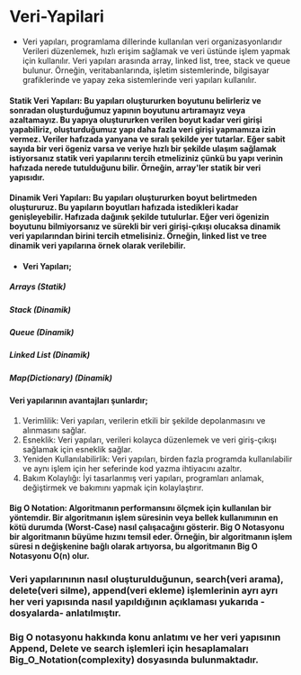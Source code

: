 # Veri-Yapilari

- Veri yapıları, programlama dillerinde kullanılan veri organizasyonlarıdır Verileri düzenlemek, hızlı erişim sağlamak ve veri üstünde işlem yapmak için kullanılır. Veri yapıları arasında array, linked list, tree, stack ve queue bulunur. Örneğin, veritabanlarında, işletim sistemlerinde, bilgisayar grafiklerinde ve yapay zeka sistemlerinde veri yapıları kullanılır.

#### Statik Veri Yapıları: Bu yapıları oluştururken boyutunu belirleriz ve sonradan oluşturduğumuz yapının boyutunu artıramayız veya azaltamayız. Bu yapıya oluştururken verilen boyut kadar veri girişi yapabiliriz, oluşturduğumuz yapı daha fazla veri girişi yapmamıza izin vermez. Veriler hafızada yanyana ve sıralı şekilde yer tutarlar. Eğer sabit sayıda bir veri ögeniz varsa ve veriye hızlı bir şekilde ulaşım sağlamak istiyorsanız statik veri yapılarını tercih etmeliziniz çünkü bu yapı verinin hafızada nerede tutulduğunu bilir. Örneğin, array'ler statik bir veri yapısıdır.

#### Dinamik Veri Yapıları: Bu yapıları oluştururken boyut belirtmeden oluştururuz. Bu yapıların boyutları hafızada istedikleri kadar genişleyebilir. Hafızada dağınık şekilde tutulurlar. Eğer veri ögenizin boyutunu bilmiyorsanız ve sürekli bir veri girişi-çıkışı olucaksa dinamik veri yapılarından birini tercih etmelisiniz. Örneğin, linked list ve tree dinamik veri yapılarına örnek olarak verilebilir.

- #### Veri Yapıları;
##### Arrays (Statik)
##### Stack (Dinamik)
##### Queue (Dinamik)
##### Linked List (Dinamik)
##### Map(Dictionary) (Dinamik)


#### Veri yapılarının avantajları şunlardır;
1) Verimlilik: Veri yapıları, verilerin etkili bir şekilde depolanmasını ve alınmasını sağlar.
2) Esneklik: Veri yapıları, verileri kolayca düzenlemek ve veri giriş-çıkışı sağlamak için esneklik sağlar.
3) Yeniden Kullanılabilirlik: Veri yapıları, birden fazla programda kullanılabilir ve aynı işlem için her seferinde kod yazma ihtiyacını azaltır.
4) Bakım Kolaylığı: İyi tasarlanmış veri yapıları, programları anlamak, değiştirmek ve bakımını yapmak için kolaylaştırır.

#### Big O Notation: Algoritmanın performansını ölçmek için kullanılan bir yöntemdir. Bir algoritmanın işlem süresinin veya bellek kullanımının en kötü durumda (Worst-Case) nasıl çalışacağını gösterir. Big O Notasyonu bir algoritmanın büyüme hızını temsil eder. Örneğin, bir algoritmanın işlem süresi n değişkenine bağlı olarak artıyorsa, bu algoritmanın Big O Notasyonu O(n) olur.

### Veri yapılarınının nasıl oluşturulduğunun, search(veri arama), delete(veri silme), append(veri ekleme) işlemlerinin ayrı ayrı her veri yapısında nasıl yapıldığının açıklaması yukarıda -dosyalarda- anlatılmıştır.
### Big O notasyonu hakkında konu anlatımı ve her veri yapısının Append, Delete ve search işlemleri için hesaplamaları Big_O_Notation(complexity) dosyasında bulunmaktadır.
